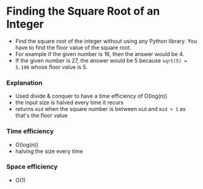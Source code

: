 # Finding the Square Root of an Integer

* Find the square root of the integer without using any Python library. You have to find the floor value of the square root.
* For example if the given number is 16, then the answer would be 4.
* If the given number is 27, the answer would be 5 because `sqrt(5) = 5.196` whose floor value is 5.

### Explanation
* Used divide & conquer to have a time efficiency of O(log(n))
* the input size is halved every time it recurs
* returns `mid` when the square number is between `mid` and `mid + 1` as that's the floor value

### Time efficiency
* O(log(n))
* halving the size every time

### Space efficiency
* O(1)
